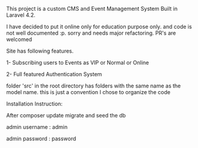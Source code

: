 This project is a custom CMS and Event Management System Built in Laravel 4.2.

I have decided to put it online only for education purpose only. and code is not well documented :p. sorry and needs major refactoring. PR's are welcomed 

Site has following features.

1- Subscribing users to Events as VIP or Normal or Online

2- Full featured Authentication System

folder 'src' in the root directory has folders with the same name as the model name. this is just a convention I chose to organize the code

Installation Instruction:

After composer update migrate and seed the db

admin username : admin

admin password : password